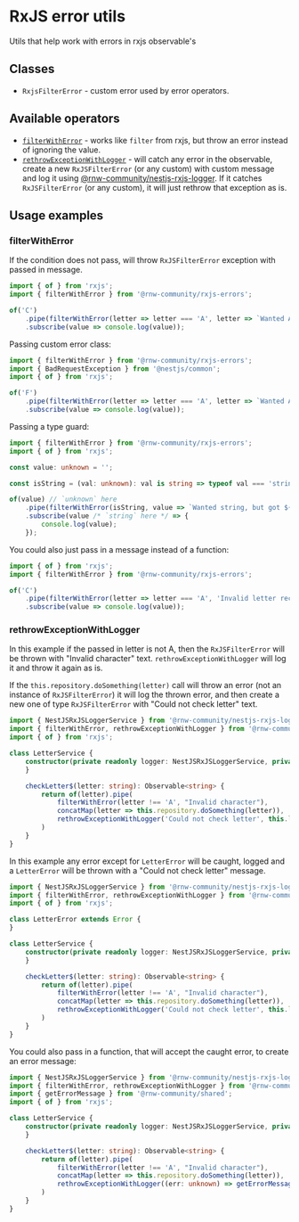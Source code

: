 # RxJS error utils

Utils that help work with errors in rxjs observable's

## Classes

- `RxjsFilterError` - custom error used by error operators.

## Available operators

- [`filterWithError`](#filterwitherror) - works like `filter` from rxjs, but throw an error instead of ignoring the value.
- [`rethrowExceptionWithLogger`](#rethrowexceptionwithlogger) - will catch any error in the observable, create a
  new `RxJSFilterError` (or any custom) with custom message and log it
  using [@rnw-community/nestjs-rxjs-logger](../nestjs-rxjs-logger). If it catches `RxJSFilterError` (or any custom), it will
  just rethrow that exception as is.

## Usage examples

### filterWithError

If the condition does not pass, will throw `RxJSFilterError` exception with passed in message.

```typescript
import { of } from 'rxjs';
import { filterWithError } from '@rnw-community/rxjs-errors';

of('C')
    .pipe(filterWithError(letter => letter === 'A', letter => `Wanted A, but got ${letter}`))
    .subscribe(value => console.log(value));
```

Passing custom error class:

```typescript
import { filterWithError } from '@rnw-community/rxjs-errors';
import { BadRequestException } from '@nestjs/common';
import { of } from 'rxjs';

of('F')
    .pipe(filterWithError(letter => letter === 'A', letter => `Wanted A, but got ${letter}`, BadRequestException))
    .subscribe(value => console.log(value));
```

Passing a type guard:

```typescript
import { filterWithError } from '@rnw-community/rxjs-errors';
import { of } from 'rxjs';

const value: unknown = '';

const isString = (val: unknown): val is string => typeof val === 'string';

of(value) // `unknown` here
    .pipe(filterWithError(isString, value => `Wanted string, but got ${typeof value}`))
    .subscribe(value /* `string` here */ => {
        console.log(value);
    });
```

You could also just pass in a message instead of a function:

```typescript
import { of } from 'rxjs';
import { filterWithError } from '@rnw-community/rxjs-errors';

of('C')
    .pipe(filterWithError(letter => letter === 'A', 'Invalid letter recevied'))
    .subscribe(value => console.log(value));
```

### rethrowExceptionWithLogger

In this example if the passed in letter is not A, then the `RxJSFilterError` will be thrown with "Invalid character" text.
`rethrowExceptionWithLogger` will log it and throw it again as is.

If the `this.repository.doSomething(letter)` call will throw an error (not an instance of `RxJSFilterError`) it will log the
thrown error, and then create a new one of type `RxJSFilterError` with "Could not check letter" text.

```typescript
import { NestJSRxJSLoggerService } from '@rnw-community/nestjs-rxjs-logger';
import { filterWithError, rethrowExceptionWithLogger } from '@rnw-community/rxjs-errors/src';
import { of } from 'rxjs';

class LetterService {
    constructor(private readonly logger: NestJSRxJSLoggerService, private readonly repository: ILetterRepository) {
    }

    checkLetter$(letter: string): Observable<string> {
        return of(letter).pipe(
            filterWithError(letter !== 'A', "Invalid character"),
            concatMap(letter => this.repository.doSomething(letter)),
            rethrowExceptionWithLogger('Could not check letter', this.logger)
        )
    }
}
```

In this example any error except for `LetterError` will be caught, logged and a `LetterError` will be thrown with a  "Could
not check letter" message.

```typescript
import { NestJSRxJSLoggerService } from '@rnw-community/nestjs-rxjs-logger';
import { filterWithError, rethrowExceptionWithLogger } from '@rnw-community/rxjs-errors/src';
import { of } from 'rxjs';

class LetterError extends Error {
}

class LetterService {
    constructor(private readonly logger: NestJSRxJSLoggerService, private readonly repository: ILetterRepository) {
    }

    checkLetter$(letter: string): Observable<string> {
        return of(letter).pipe(
            filterWithError(letter !== 'A', "Invalid character"),
            concatMap(letter => this.repository.doSomething(letter)),
            rethrowExceptionWithLogger('Could not check letter', this.logger, LetterError)
        )
    }
}
```

You could also pass in a function, that will accept the caught error, to create an error message:

```typescript
import { NestJSRxJSLoggerService } from '@rnw-community/nestjs-rxjs-logger';
import { filterWithError, rethrowExceptionWithLogger } from '@rnw-community/rxjs-errors';
import { getErrorMessage } from '@rnw-community/shared';
import { of } from 'rxjs';

class LetterService {
    constructor(private readonly logger: NestJSRxJSLoggerService, private readonly repository: ILetterRepository) {
    }

    checkLetter$(letter: string): Observable<string> {
        return of(letter).pipe(
            filterWithError(letter !== 'A', "Invalid character"),
            concatMap(letter => this.repository.doSomething(letter)),
            rethrowExceptionWithLogger((err: unknown) => getErrorMessage(err), this.logger)
        )
    }
}
```
